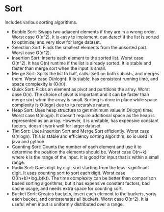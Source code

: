 # Sort

Includes various sorting algorithms.

- Bubble Sort: Swaps two adjacent elements if they are in a wrong order. Worst case O(n^2). It is easy to implement, can detect if the list is sorted to optimize, and very slow for large dataset.
- Selection Sort: Finds the smallest elements from the unsorted part. Worst case O(n^2).
- Insertion Sort: Inserts each element to the sorted list. Worst case O(n^2). It has O(n) runtime if the list is already sorted. It is stable and faster than merge sort when the input is small.
- Merge Sort: Splits the list to half, calls itself on both sublists, and merges them. Worst case O(nlogn). It is stable, has consistent running time, and space complexity is (O(n)).
- Quick Sort: Picks an element as pivot and partitions the array. Worst case O(n). The choice of pivot is important and it can be faster than merge sort when the array is small. Sorting is done in place while space complexity is O(logn) due to its recursive nature.
- Heap Sort: Uses heap structure to get minimum value in O(logn) time. Worst case O(nlogn). It doesn't require additional space as the heap is represented as an array. However, it is unstable, has expensive constant factors, doesn't work well for larger dataset.
- Tim Sort: Uses Insertion Sort and Merge Sort efficiently. Worst case O(nlogn). This is stable and efficiency sorting algorithm, so is used in java and python.
- Counting Sort: Counts the number of each element and use it to determine the position the elements should be. Worst case O(n+k) where k is the range of the input. It is good for input that is within a small range.
- Radix Sort: Does digit by digit sort starting from the least significant digit. It uses counting sort to sort each digit. Worst case O((n+b)*log_b(k)). The time complexity can be better than comparison based sorting algorithms, but it has expensive constant factors, bad cache usage, and needs extra space for counting sort.
- Bucket Sort: Creates buckets, insert each element to the buckets, sorts each bucket, and concatenates all buckets. Worst case O(n^2). It is useful when input is uniformly distributed over a range.